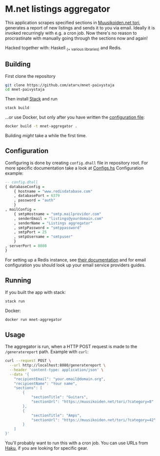# M.net listings aggregator

This application scrapes specified sections in [Muusikoiden.net
tori](https://muusikoiden.net/tori/), generates a report of new listings and
sends it to you via email. Ideally it is invoked recurringly with e.g. a cron
job. Now there's no reason to procrastinate with manually going through the
sections now and again!

Hacked together with: Haskell <sub>(+ various libraries)</sub> and Redis.

## Building

First clone the repository

```sh
git clone https://github.com/atarv/mnet-paivystaja
cd mnet-paivystaja
```

Then install [Stack](https://docs.haskellstack.org/en/stable/README/#how-to-install) and run

```sh
stack build
```

...or use Docker, but only after you have written the [configuration file](#Configuration):

```sh
docker build -t mnet-aggregator .
```

Building _might_ take a while the first time.

## Configuration

Configuring is done by creating `config.dhall` file in repository root. For
more specific documentation take a look at [Configs.hs](/src/Configs.hs)
Configuration example:

```haskell
-- config.dhall
{ databaseConfig =
    { hostname = "www.redisdatabase.com"
    , databasePort = 6379
    , password = "auth"
    }
, mailConfig =
    { smtpHostname = "smtp.mailprovider.com"
    , senderEmail = "listings@yourdomain.com"
    , senderName = "Listings aggregator"
    , smtpPassword = "smtppassword"
    , smtpPort = 25
    , smtpUsername = "smtpuser"
    }
, serverPort = 8080
}
```

For setting up a Redis instance, see [their
documentation](https://redis.io/topics/quickstart) and for email
configuration you should look up your email service providers guides.

## Running

If you built the app with stack:

```sh
stack run
```

Docker:

```sh
docker run mnet-aggregator
```

## Usage

The aggregator is run, when a HTTP POST request is made to the `/generatereport` path. Example with `curl`:

```sh
curl --request POST \
  --url http://localhost:8080/generatereport \
  --header 'content-type: application/json' \
  --data '{
    "recipientEmail": "your.email@domain.org",
    "recipientName": "Your name",
    "sections": [
        {
            "sectionTitle": "Guitars",
            "sectionUrl": "https://muusikoiden.net/tori/?category=8"
        },
        {
            "sectionTitle": "Amps",
            "sectionUrl": "https://muusikoiden.net/tori/?category=42"
        }
    ]
}'
```

You'll probably want to run this with a cron job. You can use URLs from [Haku](https://muusikoiden.net/tori/haku.php), if you are looking for specific gear.
